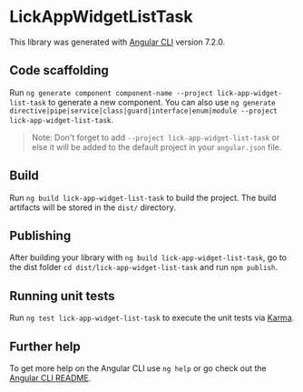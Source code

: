 # LickAppWidgetListTask

This library was generated with [Angular CLI](https://github.com/angular/angular-cli) version 7.2.0.

## Code scaffolding

Run `ng generate component component-name --project lick-app-widget-list-task` to generate a new component. You can also use `ng generate directive|pipe|service|class|guard|interface|enum|module --project lick-app-widget-list-task`.
> Note: Don't forget to add `--project lick-app-widget-list-task` or else it will be added to the default project in your `angular.json` file. 

## Build

Run `ng build lick-app-widget-list-task` to build the project. The build artifacts will be stored in the `dist/` directory.

## Publishing

After building your library with `ng build lick-app-widget-list-task`, go to the dist folder `cd dist/lick-app-widget-list-task` and run `npm publish`.

## Running unit tests

Run `ng test lick-app-widget-list-task` to execute the unit tests via [Karma](https://karma-runner.github.io).

## Further help

To get more help on the Angular CLI use `ng help` or go check out the [Angular CLI README](https://github.com/angular/angular-cli/blob/master/README.md).
